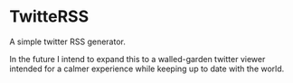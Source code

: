# TwitteRSS
A simple twitter RSS generator.

In the future I intend to expand this to a walled-garden twitter viewer intended for a calmer experience while keeping up to date with the world.
